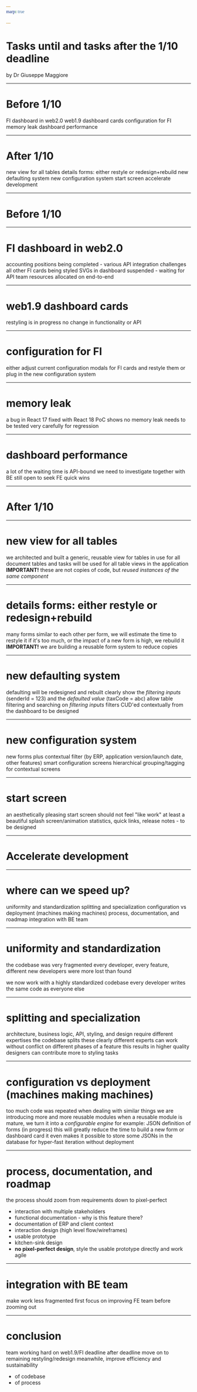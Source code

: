 ```yaml
---
marp: true

---
```


<!-- theme: gaia -->
<style>
  @font-face {
    font-family: "Apercu";
    src: url(https://legacy.grandeomega.com/css/fonts/Apercu-Mono.ttf) format("truetype");
  }

  :root {
    /* --color-background: #487ced;
    --color-foreground: #ffedf5;
    --color-highlight: #ffedf5;
    --color-dimmed: #ffedf5; */
    /* --color-background: #083d34;
    --color-foreground: #e3e8e7;
    --color-highlight: #35a674;
    --color-dimmed: #35a674; */

--color-background: #3A36AE;
    --color-foreground: #FCEEF5;
    --color-highlight: #E0569B;
    --color-dimmed: #E0569B;*/

--color-background: #FCEEF5;
    --color-foreground: #3A36AE;
    --color-highlight: #E0569B;
    --color-dimmed: #E0569B;

  }

  code {
   font-family:  "Fira code";
  }  
</style>


# <!-- fit --> Tasks until and tasks after the 1/10 deadline
by Dr Giuseppe Maggiore

---

# Before 1/10
FI dashboard in web2.0
web1.9 dashboard cards
configuration for FI
memory leak
dashboard performance

---

# After 1/10
new view for all tables 
details forms: either restyle or redesign+rebuild
new defaulting system
new configuration system
start screen
accelerate development

---

# <!-- fit --> Before 1/10

---

# FI dashboard in web2.0
accounting positions being completed - various API integration challenges 
all other FI cards being styled
SVGs in dashboard suspended - waiting for API
team resources allocated on end-to-end

---

# web1.9 dashboard cards
restyling is in progress
no change in functionality or API

---

# configuration for FI
either adjust current configuration modals for FI cards and restyle them
or plug in the new configuration system

---

# memory leak
a bug in React 17
fixed with React 18
PoC shows no memory leak
needs to be tested very carefully for regression

---

# dashboard performance
a lot of the waiting time is API-bound
we need to investigate together with BE
still open to seek FE quick wins

---

# <!-- fit --> After 1/10

---

# new view for all tables 
we architected and built a generic, reusable view for tables
in use for all document tables and tasks
will be used for all table views in the application
**IMPORTANT!** these are not copies of code, but _reused instances of the same component_

---

# details forms: either restyle or redesign+rebuild
many forms similar to each other
per form, we will estimate the time to restyle it
if it's too much, or the impact of a new form is high, we rebuild it
**IMPORTANT!** we are building a reusable form system to reduce copies

---

# new defaulting system
defaulting will be redesigned and rebuilt
clearly show the _filtering inputs_ (senderId = 123) and the _defaulted value_ (taxCode = abc)
allow table filtering and searching on _filtering inputs_
filters CUD'ed contextually from the dashboard
to be designed

---

# new configuration system
new forms plus contextual filter (by ERP, application version/launch date, other features)
smart configuration screens
hierarchical grouping/tagging for contextual screens

---

# start screen
an aesthetically pleasing start screen
should not feel "like work"
at least a beautiful splash screen/animation
statistics, quick links, release notes - to be designed

---

# <!-- fit --> Accelerate development

---

# where can we speed up?
uniformity and standardization
splitting and specialization
configuration vs deployment (machines making machines)
process, documentation, and roadmap
integration with BE team

---

# uniformity and standardization
the codebase was very fragmented
every developer, every feature, different
new developers were more lost than found

we now work with a highly standardized codebase
every developer writes the same code as everyone else

---

# splitting and specialization
architecture, business logic, API, styling, and design require different expertises
the codebase splits these clearly
different experts can work without conflict on different phases of a feature
this results in higher quality
designers can contribute more to styling tasks

---

# configuration vs deployment (machines making machines)
too much code was repeated when dealing with similar things
we are introducing more and more reusable modules
when a reusable module is mature, we turn it into a _configurable engine_
for example: JSON definition of forms (in progress)
this will greatly reduce the time to build a new form or dashboard card
it even makes it possible to store some JSONs in the database for hyper-fast iteration without deployment

---

# process, documentation, and roadmap
the process should zoom from requirements down to pixel-perfect
- interaction with multiple stakeholders
- functional documentation - why is this feature there? 
- documentation of ERP and client context
- interaction design (high level flow/wireframes)
- usable prototype
- kitchen-sink design
- **no pixel-perfect design**, style the usable prototype directly and work agile

---

# integration with BE team
make work less fragmented
first focus on improving FE team before zooming out

---

# conclusion
team working hard on web1.9/FI deadline
after deadline move on to remaining restyling/redesign
meanwhile, improve efficiency and sustainability
- of codebase
- of process



<!-- ❌ 
⚠️ 
💀
🔝
⬆️
➡️
💙
 -->
